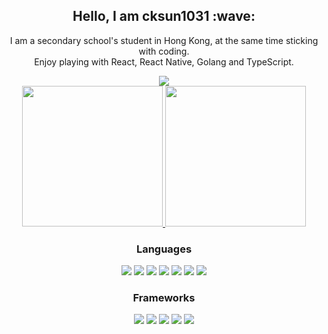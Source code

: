 <h2 align="center">Hello, I am cksun1031 :wave:</h2>

<p align="center">
  I am a secondary school's student in Hong Kong, at the same time sticking with
  coding.
  <br />
  Enjoy playing with React, React Native, Golang and TypeScript.
</p>

<div align="center" style="display: flex; flex-direction: column">
  <div>
    <img
      src="https://komarev.com/ghpvc/?username=cktsun1031&style=for-the-badge"
    />
  </div>
  <div>
    <a href="#">
      <img
        src="https://github-readme-stats-cktsun1031.vercel.app/api/top-langs/?username=cktsun1031&show_icons=true&layout=compact&theme=dark&count_private=true"
        width="225"
      />
    </a>
    <a href="#"
      ><img
        src="https://github-readme-stats-cktsun1031.vercel.app/api?username=cktsun1031&show_icons=true&count_private=true&theme=dark"
        width="225"
    /></a>
  </div>
</div>

<div align="center">
  <h3>Languages</h3>
  <img
    src="https://img.shields.io/badge/typescript-%23007ACC.svg?style=for-the-badge&logo=typescript&logoColor=white"
  />
  <img
    src="https://img.shields.io/badge/JavaScript-323330?style=for-the-badge&logo=javascript&logoColor=F7DF1E"
  />
  <img
    src="https://img.shields.io/badge/python-3670A0?style=for-the-badge&logo=python&logoColor=ffdd54"
  />
  <img
    src="https://img.shields.io/badge/dart-%230175C2.svg?style=for-the-badge&logo=dart&logoColor=white"
  />
  <img
    src="https://img.shields.io/badge/html5-%23E34F26.svg?style=for-the-badge&logo=html5&logoColor=white"
  />
  <img
    src="https://img.shields.io/badge/typescript-%23007ACC.svg?style=for-the-badge&logo=typescript&logoColor=white"
  />
  <img
    src="https://img.shields.io/badge/go-%2300ADD8.svg?style=for-the-badge&logo=go&logoColor=white"
  />
</div>

<div align="center">
  <h3>Frameworks</h3>
  <img
    src="https://img.shields.io/badge/next.js-000000?style=for-the-badge&logo=nextdotjs&logoColor=white"
  />
  <img
    src="https://img.shields.io/badge/React-20232A?style=for-the-badge&logo=react&logoColor=61DAFB"
  />
  <img
    src="https://img.shields.io/badge/React_Native-20232A?style=for-the-badge&logo=react&logoColor=61DAFB"
  />
  <img
    src="https://img.shields.io/badge/Flutter-02569B?style=for-the-badge&logo=flutter&logoColor=white"
  />
  <img
    src="https://img.shields.io/badge/Tauri-FFC131?style=for-the-badge&logo=Tauri&logoColor=white"
  />
</div>
